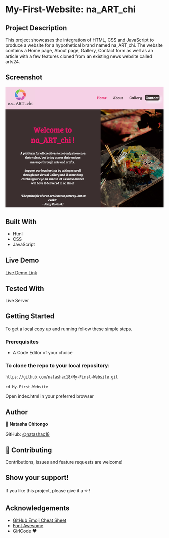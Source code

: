 # My-First-Website: na_ART_chi

## Project Description 

This project showcases the integration of HTML, CSS and JavaScript to produce a website for a hypothetical brand named na_ART_chi. The website contains a Home page, About page, 
Gallery, Contact form as well as an article with a few features cloned from an existing news website called arts24.

## Screenshot

![Screenshot](screenshot.PNG)

## Built With

- Html
- CSS
- JavaScript

## Live Demo

[Live Demo Link]( https://natashac18.github.io/My-First-Website/)

## Tested With

Live Server

## Getting Started

To get a local copy up and running follow these simple steps.
### Prerequisites
- A Code Editor of your choice

### To clone the repo to your local repository:
`https://github.com/natashac18/My-First-Website.git`

`cd My-First-Website`

Open index.html in your preferred browser

## Author

:bust_in_silhouette: **Natasha Chitongo** 

GitHub: [@natashac18](https://github.com/natashac18)

## :handshake: Contributing

Contributions, issues and feature requests are welcome!

## Show your support! 

If you like this project, please give it a :star: !

## Acknowledgements

- [GitHub Emoji Cheat Sheet](https://www.webfx.com/tools/emoji-cheat-sheet/)
- [Font Awesome](https://fontawesome.com/)
- GirlCode :heart:
